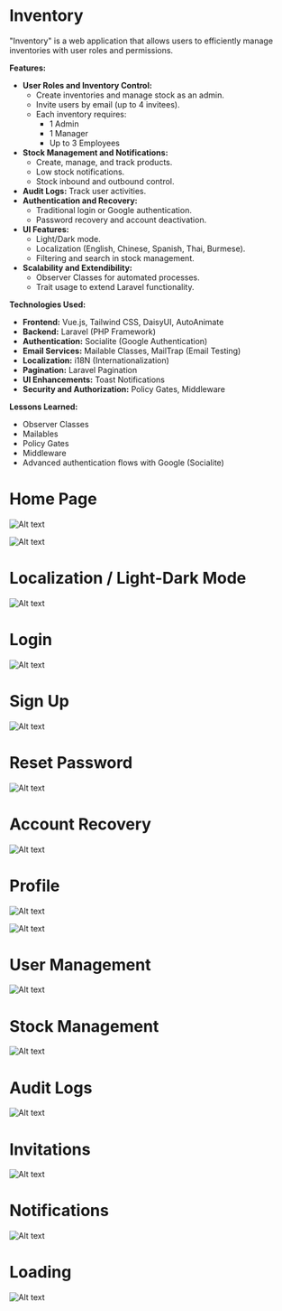 # Inventory

"Inventory" is a web application that allows users to efficiently manage inventories with user roles and permissions. 

**Features:**

* **User Roles and Inventory Control:**
    * Create inventories and manage stock as an admin.
    * Invite users by email (up to 4 invitees).
    * Each inventory requires:
        * 1 Admin
        * 1 Manager
        * Up to 3 Employees
* **Stock Management and Notifications:**
    * Create, manage, and track products.
    * Low stock notifications.
    * Stock inbound and outbound control.
* **Audit Logs:** Track user activities.
* **Authentication and Recovery:**
    * Traditional login or Google authentication.
    * Password recovery and account deactivation.
* **UI Features:**
    * Light/Dark mode.
    * Localization (English, Chinese, Spanish, Thai, Burmese).
    * Filtering and search in stock management.
* **Scalability and Extendibility:**
    * Observer Classes for automated processes.
    * Trait usage to extend Laravel functionality.

**Technologies Used:**

* **Frontend:** Vue.js, Tailwind CSS, DaisyUI, AutoAnimate
* **Backend:** Laravel (PHP Framework)
* **Authentication:** Socialite (Google Authentication)
* **Email Services:** Mailable Classes, MailTrap (Email Testing)
* **Localization:** i18N (Internationalization)
* **Pagination:** Laravel Pagination
* **UI Enhancements:** Toast Notifications
* **Security and Authorization:** Policy Gates, Middleware

**Lessons Learned:**

* Observer Classes
* Mailables
* Policy Gates
* Middleware
* Advanced authentication flows with Google (Socialite)

# Home Page
![Alt text](https://github.com/Direwen/Inventory-Management/blob/main/img-for-readme/home-dark.png?raw=true)

![Alt text](https://github.com/Direwen/Inventory-Management/blob/main/img-for-readme/Auth-home.png?raw=true)

# Localization / Light-Dark Mode
![Alt text](https://github.com/Direwen/Inventory-Management/blob/main/img-for-readme/home-light.png?raw=true)

# Login
![Alt text](https://github.com/Direwen/Inventory-Management/blob/main/img-for-readme/login.png?raw=true)

# Sign Up
![Alt text](https://github.com/Direwen/Inventory-Management/blob/main/img-for-readme/signup.png?raw=true)

# Reset Password
![Alt text](https://github.com/Direwen/Inventory-Management/blob/main/img-for-readme/psw-reset.png?raw=true)

# Account Recovery
![Alt text](https://github.com/Direwen/Inventory-Management/blob/main/img-for-readme/acc-recovery.png?raw=true)

# Profile
![Alt text](https://github.com/Direwen/Inventory-Management/blob/main/img-for-readme/profile.png?raw=true)

![Alt text](https://github.com/Direwen/Inventory-Management/blob/main/img-for-readme/profile2.png?raw=true)

# User Management
![Alt text](https://github.com/Direwen/Inventory-Management/blob/main/img-for-readme/user-management.png?raw=true)

# Stock Management
![Alt text](https://github.com/Direwen/Inventory-Management/blob/main/img-for-readme/product-management.png?raw=true)

# Audit Logs
![Alt text](https://github.com/Direwen/Inventory-Management/blob/main/img-for-readme/logs.png?raw=true)

# Invitations
![Alt text](https://github.com/Direwen/Inventory-Management/blob/main/img-for-readme/invitations.png?raw=true)

# Notifications
![Alt text](https://github.com/Direwen/Inventory-Management/blob/main/img-for-readme/noti.png?raw=true)

# Loading
![Alt text](https://github.com/Direwen/Inventory-Management/blob/main/img-for-readme/loading.png?raw=true)
